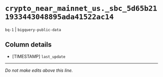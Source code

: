 # `crypto_near_mainnet_us._sbc_5d65b211933443048895ada41522ac14`
`bq-1` | `bigquery-public-data`

## Column details
* [TIMESTAMP] `last_update`

-------------------------------------------------------------------------------
*Do not make edits above this line.*
